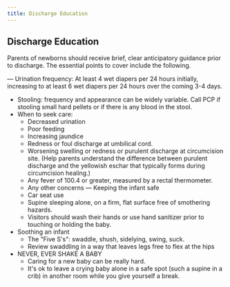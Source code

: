 ```yaml
---
title: Discharge Education
---
```


## Discharge Education

Parents of newborns should receive brief, clear anticipatory guidance prior to discharge. The essential points to cover include the following.

— Urination frequency: At least 4 wet diapers per 24 hours initially, increasing to at least 6 wet diapers per 24 hours over the coming 3-4 days. 
- Stooling: frequency and appearance can be widely variable. Call PCP if stooling small hard pellets or if there is any blood in the stool.
- When to seek care:
    - Decreased urination
    - Poor feeding
    - Increasing jaundice
    - Redness or foul discharge at umbilical cord.
    - Worsening swelling or redness or purulent discharge at circumcision site. (Help parents understand the difference between purulent discharge and the yellowish eschar that typically forms during circumcision healing.)
    - Any fever of 100.4 or greater, measured by a rectal thermometer.
    - Any other concerns
— Keeping the infant safe
    - Car seat use
    - Supine sleeping alone, on a firm, flat surface free of smothering hazards.
    - Visitors should wash their hands or use hand sanitizer prior to touching or holding the baby.
- Soothing an infant
    - The "Five S's": swaddle, shush, sidelying, swing, suck. 
    - Review swaddling in a way that leaves legs free to flex at the hips
- NEVER, EVER SHAKE A BABY
    - Caring for a new baby can be really hard.
    - It's ok to leave a crying baby alone in a safe spot (such a supine in a crib) in another room while you give yourself a break.
